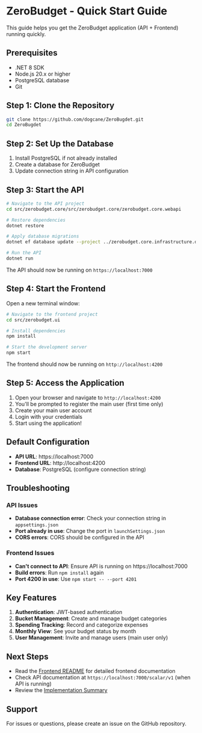 # ZeroBudget - Quick Start Guide

This guide helps you get the ZeroBudget application (API + Frontend) running quickly.

## Prerequisites

- .NET 8 SDK
- Node.js 20.x or higher
- PostgreSQL database
- Git

## Step 1: Clone the Repository

```bash
git clone https://github.com/dogcane/ZeroBugdet.git
cd ZeroBugdet
```

## Step 2: Set Up the Database

1. Install PostgreSQL if not already installed
2. Create a database for ZeroBudget
3. Update connection string in API configuration

## Step 3: Start the API

```bash
# Navigate to the API project
cd src/zerobudget.core/src/zerobudget.core/zerobudget.core.webapi

# Restore dependencies
dotnet restore

# Apply database migrations
dotnet ef database update --project ../zerobudget.core.infrastructure.data

# Run the API
dotnet run
```

The API should now be running on `https://localhost:7000`

## Step 4: Start the Frontend

Open a new terminal window:

```bash
# Navigate to the frontend project
cd src/zerobudget.ui

# Install dependencies
npm install

# Start the development server
npm start
```

The frontend should now be running on `http://localhost:4200`

## Step 5: Access the Application

1. Open your browser and navigate to `http://localhost:4200`
2. You'll be prompted to register the main user (first time only)
3. Create your main user account
4. Login with your credentials
5. Start using the application!

## Default Configuration

- **API URL**: https://localhost:7000
- **Frontend URL**: http://localhost:4200
- **Database**: PostgreSQL (configure connection string)

## Troubleshooting

### API Issues

- **Database connection error**: Check your connection string in `appsettings.json`
- **Port already in use**: Change the port in `launchSettings.json`
- **CORS errors**: CORS should be configured in the API

### Frontend Issues

- **Can't connect to API**: Ensure API is running on https://localhost:7000
- **Build errors**: Run `npm install` again
- **Port 4200 in use**: Use `npm start -- --port 4201`

## Key Features

1. **Authentication**: JWT-based authentication
2. **Bucket Management**: Create and manage budget categories
3. **Spending Tracking**: Record and categorize expenses
4. **Monthly View**: See your budget status by month
5. **User Management**: Invite and manage users (main user only)

## Next Steps

- Read the [Frontend README](src/zerobudget.ui/README-FRONTEND.md) for detailed frontend documentation
- Check API documentation at `https://localhost:7000/scalar/v1` (when API is running)
- Review the [Implementation Summary](FRONTEND_IMPLEMENTATION_SUMMARY.md)

## Support

For issues or questions, please create an issue on the GitHub repository.
